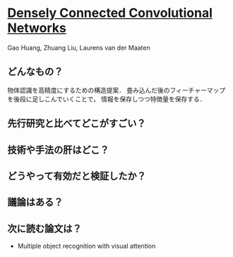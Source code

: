 # [Densely Connected Convolutional Networks](https://arxiv.org/abs/1608.06993)
Gao Huang, Zhuang Liu, Laurens van der Maaten

## どんなもの？
物体認識を高精度にするための構造提案．
畳み込んだ後のフィーチャーマップを後段に足しこんでいくことで，
情報を保存しつつ特徴量を保存する．

## 先行研究と比べてどこがすごい？


## 技術や手法の肝はどこ？

## どうやって有効だと検証したか？


## 議論はある？


## 次に読む論文は？
* Multiple object recognition with visual attention
